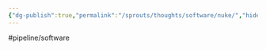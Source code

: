 ```yaml
---
{"dg-publish":true,"permalink":"/sprouts/thoughts/software/nuke/","hide":true}
---
```


#pipeline/software